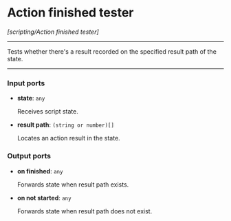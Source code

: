 # Action finished tester

_[scripting/Action finished tester]_

---

Tests whether there's a result recorded on the specified result path of the state.<br>

---

### Input ports

* __state__: ` any `

    Receives script state.<br>


* __result path__: ` (string or number)[] `

    Locates an action result in the state.<br>

### Output ports

* __on finished__: ` any `

    Forwards state when result path exists.<br>


* __on not started__: ` any `

    Forwards state when result path does not exist.<br>

